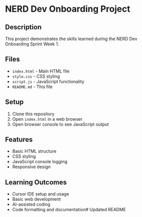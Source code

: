 # NERD Dev Onboarding Project

## Description
This project demonstrates the skills learned during the NERD Dev Onboarding Sprint Week 1.

## Files
- `index.html` - Main HTML file
- `style.css` - CSS styling
- `script.js` - JavaScript functionality
- `README.md` - This file

## Setup
1. Clone this repository
2. Open `index.html` in a web browser
3. Open browser console to see JavaScript output

## Features
- Basic HTML structure
- CSS styling
- JavaScript console logging
- Responsive design

## Learning Outcomes
- Cursor IDE setup and usage
- Basic web development
- AI-assisted coding
- Code formatting and documentation#   U p d a t e d   R E A D M E  
 